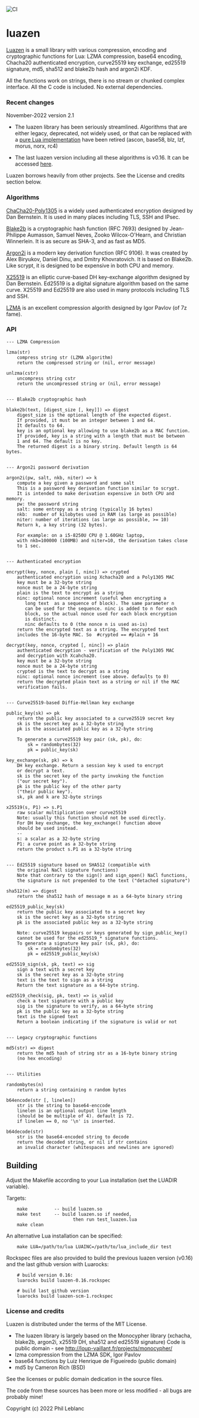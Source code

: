 ![CI](https://github.com/philanc/luazen/workflows/CI/badge.svg)

# luazen

[Luazen](https://github.com/philanc/luazen) is a small library with various compression, encoding and 
cryptographic functions for Lua: LZMA compression, base64 encoding, Chacha20 authenticated encryption, curve25519 key exchange, ed25519 signature, md5, sha512 and blake2b hash and argon2i KDF.

All the functions work on strings, there is no stream or chunked complex interface. All the C code is included. No external dependencies.

### Recent changes

November-2022  version 2.1

* The luazen library has been seriously streamlined. Algorithms that are either legacy, deprecated, not widely used, or that can be replaced with a [pure Lua implementation](https://github.com/philanc/plc) have been retired (ascon, base58, blz, lzf, morus, norx, rc4)

* The last luazen version including all these algorithms is v0.16. It can be accessed [here](https://github.com/philanc/luazen/tree/v0.16).

Luazen borrows heavily from other projects. See the License and credits section below.

### Algorithms

[ChaCha20-Poly1305](https://en.wikipedia.org/wiki/ChaCha20-Poly1305) is  a widely used authenticated encryption designed by Dan Bernstein. It is used in many places including TLS, SSH and IPsec.

[Blake2b](https://en.wikipedia.org/wiki/BLAKE_(hash_function)) is a cryptographic hash function (RFC 7693) designed by Jean-Philippe Aumasson, Samuel Neves, Zooko Wilcox-O'Hearn, and Christian Winnerlein.  It is as secure as SHA-3, and as fast as MD5.

[Argon2i](https://en.wikipedia.org/wiki/Argon2) is a modern key derivation function (RFC 9106). It was created by Alex Biryukov, Daniel Dinu, and Dmitry Khovratovich. It is based on Blake2b. Like scrypt, it is designed to be expensive in both CPU and memory.

[X25519](https://en.wikipedia.org/wiki/Curve25519)  is an elliptic curve-based DH key-exchange algorithm designed by Dan Bernstein. Ed25519 is a digital signature algorithm based on the same curve.  X25519 and Ed25519 are also used in many protocols including TLS and SSH.

[LZMA](https://en.wikipedia.org/wiki/Lempel%E2%80%93Ziv%E2%80%93Markov_chain_algorithm) is an excellent compression algorith designed by Igor Pavlov (of 7z fame).

### API
```
--- LZMA Compression

lzma(str)
	compress string str (LZMA algorithm)
	return the compressed string or (nil, error message)

unlzma(cstr)
	uncompress string cstr
	return the uncompressed string or (nil, error message)


--- Blake2b cryptographic hash

blake2b(text, [digest_size [, key]]) => digest
	digest_size is the optional length of the expected digest. 
	If provided, it must be an integer between 1 and 64. 
	It defaults to 64.
	key is an optional key allowing to use blake2b as a MAC function.
	If provided, key is a string with a length that must be between 
	1 and 64. The default is no key.
	The returned digest is a binary string. Default length is 64 bytes.


--- Argon2i password derivation 

argon2i(pw, salt, nkb, niter) => k
	compute a key given a password and some salt
	This is a password key derivation function similar to scrypt.
	It is intended to make derivation expensive in both CPU and memory.
	pw: the password string
	salt: some entropy as a string (typically 16 bytes)
	nkb:  number of kilobytes used in RAM (as large as possible)
	niter: number of iterations (as large as possible, >= 10)
	Return k, a key string (32 bytes).

	For example: on a i5-8250U CPU @ 1.60GHz laptop,
	with nkb=100000 (100MB) and niter=10, the derivation takes close
	to 1 sec.


--- Authenticated encryption

encrypt(key, nonce, plain [, ninc]) => crypted
	authenticated encryption using Xchacha20 and a Poly1305 MAC
	key must be a 32-byte string
	nonce must be a 24-byte string
	plain is the text to encrypt as a string
	ninc: optional nonce increment (useful when encrypting a 
	   long text  as a sequence of block). The same parameter n 
	   can be used for the sequence. ninc is added to n for each
	   block, so the actual nonce used for each block encryption 
	   is distinct.
	   ninc defaults to 0 (the nonce n is used as-is)
	return the encrypted text as a string. The encrypted text
	includes the 16-byte MAC. So  #crypted == #plain + 16
	
decrypt(key, nonce, crypted [, ninc]) => plain
	authenticated decryption - verification of the Poly1305 MAC
	and decryption with Xcahcha20.
	key must be a 32-byte string
	nonce must be a 24-byte string
	crypted is the text to decrypt as a string
	ninc: optional nonce increment (see above. defaults to 0)
	return the decrypted plain text as a string or nil if the MAC 
	verification fails.


--- Curve25519-based Diffie-Hellman key exchange

public_key(sk) => pk
	return the public key associated to a curve25519 secret key
	sk is the secret key as a 32-byte string
	pk is the associated public key as a 32-byte string

	To generate a curve25519 key pair (sk, pk), do:
		sk = randombytes(32)
		pk = public_key(sk)
	
key_exchange(sk, pk) => k
	DH key exchange. Return a session key k used to encrypt 
	or decrypt a text.
	sk is the secret key of the party invoking the function 
	("our secret key"). 
	pk is the public key of the other party 
	("their public key").
	sk, pk and k are 32-byte strings

x25519(s, P1) => s.P1
	raw scalar multiplication over curve25519
	Note: usually this function should not be used directly.
	For DH key exchange, the key_exchange() function above 
	should be used instead.
	--
	s: a scalar as a 32-byte string
	P1: a curve point as a 32-byte string
	return the product s.P1 as a 32-byte string

	
--- Ed25519 signature based on SHA512 (compatible with 
    the original NaCl signature functions) 
    Note that contrary to the sign() and sign_open() NaCl functions, 
    the signature is not prepended to the text ("detached signature")

sha512(m) => digest
	return the sha512 hash of message m as a 64-byte binary string

ed25519_public_key(sk)
	return the public key associated to a secret key
	sk is the secret key as a 32-byte string
	pk is the associated public key as a 32-byte string

	Note: curve25519 keypairs or keys generated by sign_public_key() 
	cannot be used for the ed25519_* signature functions.
	To generate a signature key pair (sk, pk), do:
		sk = randombytes(32)
		pk = ed25519_public_key(sk)

ed25519_sign(sk, pk, text) => sig
	sign a text with a secret key
	sk is the secret key as a 32-byte string
	text is the text to sign as a string
	Return the text signature as a 64-byte string.

ed25519_check(sig, pk, text) => is_valid
	check a text signature with a public key
	sig is the signature to verify, as a 64-byte string
	pk is the public key as a 32-byte string
	text is the signed text
	Return a boolean indicating if the signature is valid or not


--- Legacy cryptographic functions

md5(str) => digest
	return the md5 hash of string str as a 16-byte binary string
	(no hex encoding)


--- Utilities

randombytes(n)
	return a string containing n random bytes

b64encode(str [, linelen])
	str is the string to base64-enccode
	linelen is an optional output line length
	(should be be multiple of 4). default is 72.
	if linelen == 0, no '\n' is inserted.

b64decode(str)
	str is the base64-encoded string to decode
	return the decoded string, or nil if str contains 
	an invalid character (whitespaces and newlines are ignored)

```

## Building 

Adjust the Makefile according to your Lua installation (set the LUADIR variable). 

Targets:
```
	make          -- build luazen.so
	make test     -- build luazen.so if needed, 
                         then run test_luazen.lua
	make clean
```

An alternative Lua installation can be specified:
```
	make LUA=/path/to/lua LUAINC=/path/to/lua_include_dir test
```

Rockspec files are also provided to build the previous luazen version (v0.16) and the last github version with Luarocks:
```
	# build version 0.16:
	luarocks build luazen-0.16.rockspec
	
	# build last github version 
	luarocks build luazen-scm-1.rockspec
```


### License and credits

Luazen is distributed under the terms of the MIT License. 

- The luazen library is largely based on the Monocypher library (xchacha, blake2b, argon2i,  x25519 DH, sha512 and ed25519 signature) Code is public domain - see http://loup-vaillant.fr/projects/monocypher/
- lzma compression from the LZMA SDK, Igor Pavlov
- base64 functions by Luiz Henrique de Figueiredo (public domain)
- md5 by Cameron Rich (BSD)

See the licenses or public domain dedication in the source files.

The code from these sources has been more or less modified - all bugs are probably mine!

Copyright (c) 2022  Phil Leblanc 
